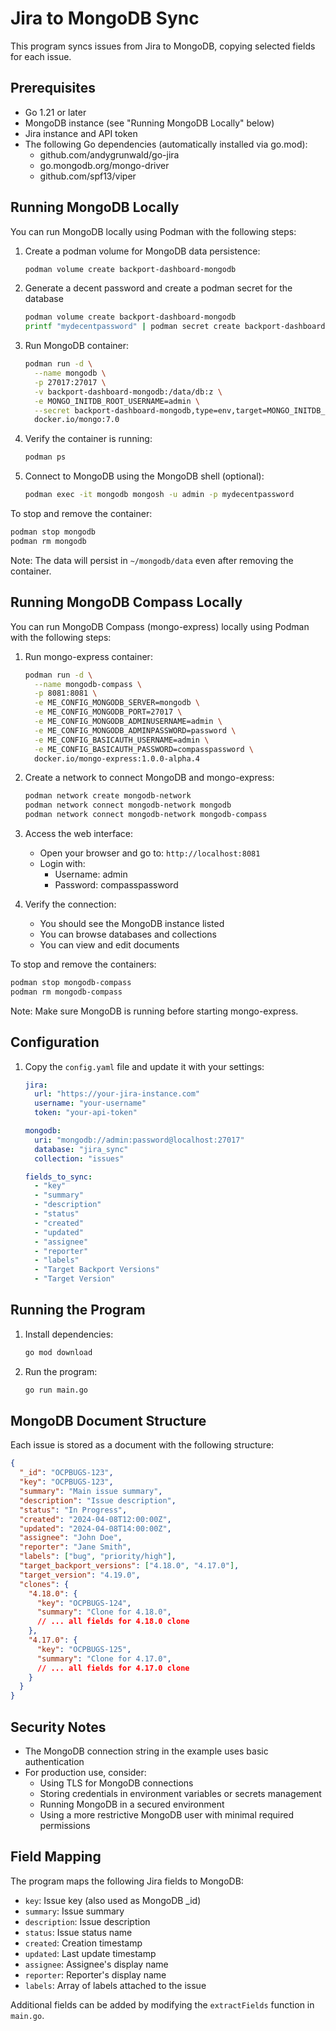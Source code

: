 # Jira to MongoDB Sync

This program syncs issues from Jira to MongoDB, copying selected fields for each
issue.

## Prerequisites

- Go 1.21 or later
- MongoDB instance (see "Running MongoDB Locally" below)
- Jira instance and API token
- The following Go dependencies (automatically installed via go.mod):
  - github.com/andygrunwald/go-jira
  - go.mongodb.org/mongo-driver
  - github.com/spf13/viper

## Running MongoDB Locally

You can run MongoDB locally using Podman with the following steps:

1. Create a podman volume for MongoDB data persistence:

   ```bash
   podman volume create backport-dashboard-mongodb
   ```

2. Generate a decent password and create a podman secret for the database

   ```bash
   podman volume create backport-dashboard-mongodb
   printf "mydecentpassword" | podman secret create backport-dashboard-mongo-adminpw -
   ```

3. Run MongoDB container:

   ```bash
   podman run -d \
     --name mongodb \
     -p 27017:27017 \
     -v backport-dashboard-mongodb:/data/db:z \
     -e MONGO_INITDB_ROOT_USERNAME=admin \
     --secret backport-dashboard-mongodb,type=env,target=MONGO_INITDB_ROOT_PASSWORD \
     docker.io/mongo:7.0
   ```

4. Verify the container is running:

   ```bash
   podman ps
   ```

5. Connect to MongoDB using the MongoDB shell (optional):

   ```bash
   podman exec -it mongodb mongosh -u admin -p mydecentpassword
   ```

To stop and remove the container:

```bash
podman stop mongodb
podman rm mongodb
```

Note: The data will persist in `~/mongodb/data` even after removing the container.

## Running MongoDB Compass Locally

You can run MongoDB Compass (mongo-express) locally using Podman with the
following steps:

1. Run mongo-express container:

   ```bash
   podman run -d \
     --name mongodb-compass \
     -p 8081:8081 \
     -e ME_CONFIG_MONGODB_SERVER=mongodb \
     -e ME_CONFIG_MONGODB_PORT=27017 \
     -e ME_CONFIG_MONGODB_ADMINUSERNAME=admin \
     -e ME_CONFIG_MONGODB_ADMINPASSWORD=password \
     -e ME_CONFIG_BASICAUTH_USERNAME=admin \
     -e ME_CONFIG_BASICAUTH_PASSWORD=compasspassword \
     docker.io/mongo-express:1.0.0-alpha.4
   ```

2. Create a network to connect MongoDB and mongo-express:

   ```bash
   podman network create mongodb-network
   podman network connect mongodb-network mongodb
   podman network connect mongodb-network mongodb-compass
   ```

3. Access the web interface:
   - Open your browser and go to: `http://localhost:8081`
   - Login with:
     - Username: admin
     - Password: compasspassword

4. Verify the connection:
   - You should see the MongoDB instance listed
   - You can browse databases and collections
   - You can view and edit documents

To stop and remove the containers:

```bash
podman stop mongodb-compass
podman rm mongodb-compass
```

Note: Make sure MongoDB is running before starting mongo-express.

## Configuration

1. Copy the `config.yaml` file and update it with your settings:

   ```yaml
   jira:
     url: "https://your-jira-instance.com"
     username: "your-username"
     token: "your-api-token"

   mongodb:
     uri: "mongodb://admin:password@localhost:27017"
     database: "jira_sync"
     collection: "issues"

   fields_to_sync:
     - "key"
     - "summary"
     - "description"
     - "status"
     - "created"
     - "updated"
     - "assignee"
     - "reporter"
     - "labels"
     - "Target Backport Versions"
     - "Target Version"
   ```

## Running the Program

1. Install dependencies:

   ```bash
   go mod download
   ```

2. Run the program:

   ```bash
   go run main.go
   ```

## MongoDB Document Structure

Each issue is stored as a document with the following structure:

```json
{
  "_id": "OCPBUGS-123",
  "key": "OCPBUGS-123",
  "summary": "Main issue summary",
  "description": "Issue description",
  "status": "In Progress",
  "created": "2024-04-08T12:00:00Z",
  "updated": "2024-04-08T14:00:00Z",
  "assignee": "John Doe",
  "reporter": "Jane Smith",
  "labels": ["bug", "priority/high"],
  "target_backport_versions": ["4.18.0", "4.17.0"],
  "target_version": "4.19.0",
  "clones": {
    "4.18.0": {
      "key": "OCPBUGS-124",
      "summary": "Clone for 4.18.0",
      // ... all fields for 4.18.0 clone
    },
    "4.17.0": {
      "key": "OCPBUGS-125",
      "summary": "Clone for 4.17.0",
      // ... all fields for 4.17.0 clone
    }
  }
}
```

## Security Notes

- The MongoDB connection string in the example uses basic authentication
- For production use, consider:
  - Using TLS for MongoDB connections
  - Storing credentials in environment variables or secrets management
  - Running MongoDB in a secured environment
  - Using a more restrictive MongoDB user with minimal required permissions

## Field Mapping

The program maps the following Jira fields to MongoDB:

- `key`: Issue key (also used as MongoDB _id)
- `summary`: Issue summary
- `description`: Issue description
- `status`: Issue status name
- `created`: Creation timestamp
- `updated`: Last update timestamp
- `assignee`: Assignee's display name
- `reporter`: Reporter's display name
- `labels`: Array of labels attached to the issue

Additional fields can be added by modifying the `extractFields` function in `main.go`.
